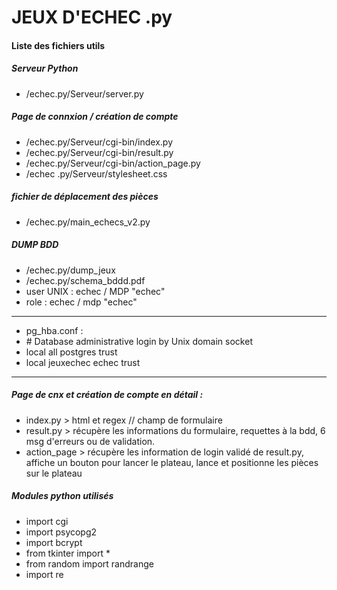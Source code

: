 # JEUX D'ECHEC .py

#### Liste des fichiers utils

##### Serveur Python
* /echec.py/Serveur/server.py


##### Page de connxion / création de compte
* /echec.py/Serveur/cgi-bin/index.py
* /echec.py/Serveur/cgi-bin/result.py
* /echec.py/Serveur/cgi-bin/action_page.py
* /echec
.py/Serveur/stylesheet.css

##### fichier de déplacement des pièces
* /echec.py/main_echecs_v2.py

##### DUMP BDD
* /echec.py/dump_jeux
* /echec.py/schema_bddd.pdf
* user UNIX : echec / MDP "echec"
* role : echec / mdp "echec"
_______________________________
* pg_hba.conf :
* \# Database administrative login by Unix domain socket
* local   all             postgres                                trust
* local	jeuxechec	echec					trust



__________________________________

##### Page de cnx et création de compte en détail :
* index.py > html et regex // champ de formulaire
* result.py > récupère les informations du formulaire, requettes à la bdd, 6 msg d'erreurs ou de validation.
* action_page > récupère les information de login validé de result.py, affiche un bouton pour lancer le plateau, lance et positionne les pièces sur le plateau


##### Modules python utilisés
* import cgi
* import psycopg2
* import bcrypt
* from tkinter import *
* from random import randrange
* import re

